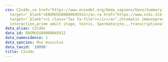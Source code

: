 ```yaml
---
csv: C2cd4c,<a href="https://www.ensembl.org/Homo_sapiens/Gene/Summary?db=core;g=ENSMUSG00000045912"
  target="_blank">ENSMUSG00000045912</a>,<a href="https://www.ncbi.nlm.nih.gov/pubmed/25450459"
  target="_blank"><i class="fas fa-file"></i></a>",chromatin immunoprecipitation assay,direct
  interaction,prime adult stage, testis, Spermatocyte,,,transcriptional regulation,
data_alias: C2cd4c
data_id: ENSMUSG00000045912
data_numevidence: 1
data_species: Mus musculus
data_taxid: '10090'
title: C2cd4c
---
```


